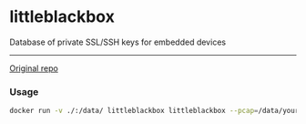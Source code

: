 # littleblackbox

Database of private SSL/SSH keys for embedded devices

---

[Original repo](https://github.com/devttys0/littleblackbox)

### Usage

```bash
docker run -v ./:/data/ littleblackbox littleblackbox --pcap=/data/your_file.pcap
```
